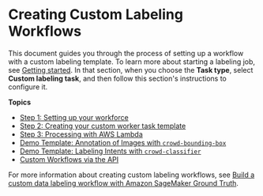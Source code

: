 # Creating Custom Labeling Workflows<a name="sms-custom-templates"></a>

This document guides you through the process of setting up a workflow with a custom labeling template\. To learn more about starting a labeling job, see [Getting started](sms-getting-started.md)\. In that section, when you choose the **Task type**, select **Custom labeling task**, and then follow this section's instructions to configure it\.

**Topics**
+ [Step 1: Setting up your workforce](sms-custom-templates-step1.md)
+ [Step 2: Creating your custom worker task template](sms-custom-templates-step2.md)
+ [Step 3: Processing with AWS Lambda](sms-custom-templates-step3.md)
+ [Demo Template: Annotation of Images with `crowd-bounding-box`](sms-custom-templates-step2-demo1.md)
+ [Demo Template: Labeling Intents with `crowd-classifier`](sms-custom-templates-step2-demo2.md)
+ [Custom Workflows via the API](sms-custom-templates-step4.md)

For more information about creating custom labeling workflows, see [Build a custom data labeling workflow with Amazon SageMaker Ground Truth](http://aws.amazon.com/blogs/machine-learning/build-a-custom-data-labeling-workflow-with-amazon-sagemaker-ground-truth/)\.